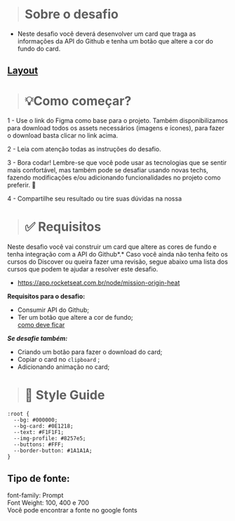 ># Sobre o desafio
- Neste desafio você deverá desenvolver um card que traga as informações da API do Github e tenha um botão que altere a cor do fundo do card.

## [Layout](https://efficient-sloth-d85.notion.site/image/https%3A%2F%2Fs3-us-west-2.amazonaws.com%2Fsecure.notion-static.com%2F186f430f-d7ba-4a96-8936-9b624aa39981%2FUntitled.png?id=8fb68912-e752-4ae8-a384-8d27ee71bcc6&table=block&spaceId=08f749ff-d06d-49a8-a488-9846e081b224&width=2000&userId=&cache=v2)

># 💡**Como começar?**

1 - Use o link do Figma como base para o projeto. Também disponibilizamos para download todos os assets necessários (imagens e ícones), para fazer o download basta clicar no link acima.  

2 - Leia com atenção todas as instruções do desafio.

3 - Bora codar! Lembre-se que você pode usar as tecnologias que se sentir mais confortável, mas também pode se desafiar usando novas techs, fazendo modificações e/ou adicionando funcionalidades no projeto como preferir. 🚀

4 - Compartilhe seu resultado ou tire suas dúvidas na nossa

># ✅ Requisitos

Neste desafio você vai construir um card que altere as cores de fundo e tenha integração com a API do Github*.* Caso você ainda não tenha feito os cursos do Discover ou queira fazer uma revisão, segue abaixo uma lista dos cursos que podem te ajudar a resolver este desafio.

- https://app.rocketseat.com.br/node/mission-origin-heat

**Requisitos para o desafio:**

- Consumir API do Github;
- Ter um botão que altere a cor de fundo;  
[como deve ficar](https://file.notion.so/f/s/53824a7e-feac-438c-8e9c-24d63430ccc3/preview.gif?id=da2acee5-5a1e-482a-bcb7-d1334f19aa73&table=block&spaceId=08f749ff-d06d-49a8-a488-9846e081b224&expirationTimestamp=1689379200000&signature=n7c9PkQFtaCJBn-KvMGyQm9f3n8Cup6VSzgcatkorQU)

***Se desafie também:***

- Criando um botão para fazer o download do card;
- Copiar o card no `clipboard` ;
- Adicionando animação no card;

># 🎨 Style Guide
```
:root {
  --bg: #000000;
  --bg-card: #0E1218;
  --text: #F1F1F1;
  --img-profile: #8257e5;
  --buttons: #FFF;
  --border-button: #1A1A1A;
}
```

## **Tipo de fonte:**
font-family: Prompt   
Font Weight: 100, 400 e 700   
Você pode encontrar a fonte no google fonts